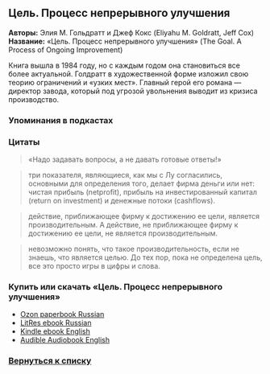 ## Цель. Процесс непрерывного улучшения 
**Авторы:** Элия М. Гольдратт и Джеф Кокс (Eliyahu M. Goldratt, Jeff Cox) <br />
**Название:** «Цель. Процесс непрерывного улучшения» (The Goal. A Process of Ongoing Improvement) <br />

Книга вышла в 1984 году, но с каждым годом она становиться все более актуальной. Голдратт в художественной форме изложил свою теорию ограничений и «узких мест». Главный герой его романа — директор завода, который под угрозой увольнения выводит из кризиса производство.

### Упоминания в подкастах

### Цитаты

> «Надо задавать вопросы, а не давать готовые ответы!»

> три показателя, являющиеся, как мы с Лу согласились, основными для определения того, делает фирма деньги или нет: чистая прибыль (netprofit), прибыль на инвестированный капитал (return on investment) и денежные потоки (cashflows).

> действие, приближающее фирму к достижению ее цели, является производительным. А действие, не приближающее фирму к достижению ее цели, не является производительным.

> невозможно понять, что такое производительность, если не знаешь, что является целью. До тех пор, пока не определена цель, все это просто игры в цифры и слова.

### Купить или скачать «Цель. Процесс непрерывного улучшения»  
* [Ozon paperbook Russian](https://www.ozon.ru/context/detail/id/141279570/)
* [LitRes ebook Russian](https://www.litres.ru/eliyahu-goldratt/cel-process-nepreryvnogo-sovershenstvovaniya/chitat-onlayn/)
* [Kindle ebook English](https://www.amazon.com/Goal-Process-Ongoing-Improvement-ebook/dp/B002LHRM2O)
* [Audible Audiobook English](https://www.amazon.com/Goal-Process-Ongoing-Improvement-Anniversary/dp/B00IFGGDA2/)

### [Вернуться к списку](https://github.com/golodnyj/TheBestITBooks)